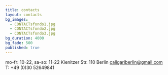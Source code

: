 ```yaml
---
title: contacts
layout: contacts
bg_images: 
  - CONTACTsfondo1.jpg
  - CONTACTsfondo2.jpg
  - CONTACTsfondo3.jpg
bg_duration: 4000
bg_fade: 500
published: true
---
```


mo-fr: 10-22, sa-so: 11-22
Kienitzer Str. 110
Berlin
caligariberlin@gmail.com
T: +49 (0)30 52649841